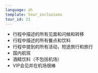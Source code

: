 ```yaml
---
language: zh
template: tour_inclusions
tour_id: 21
---
```

*   行程中描述的所有见面和问候和转移
*   行程中描述的所有餐点和饮料
*   行程中提到的所有活动，短途旅行和旅行
*   国内航班
*   酒精饮料（不包括机场）
*   VIP会见并在机场很棒
